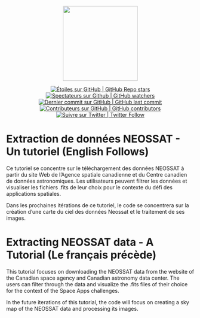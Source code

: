 
<p align="center">
 <img src="https://www.asc-csa.gc.ca/images/satellites/neossat/neossat-ban.jpg" height="200">
</p>

<p align="center">
 <a href="#stars">
  <img alt="Étoiles sur GitHub | GitHub Repo stars" src="https://img.shields.io/github/stars/asc-csa/NEOSSAT_Tutorial">
 </a>
 <a href="#watchers">
  <img alt="Spectateurs sur Github | GitHub watchers" src="https://img.shields.io/github/watchers/asc-csa/NEOSSAT_Tutorial">
 </a>
 <a href="https://github.com/asc-csa/NEOSSAT_Tutorial/tree/main/commits/main">
  <img alt="Dernier commit sur GitHub | GitHub last commit" src="https://img.shields.io/github/last-commit/asc-csa/NEOSSAT_Tutorial">
 </a>
 <a href="https://github.com/asc-csa/NEOSSAT_Tutorial/tree/main/graphs/contributors">
  <img alt="Contributeurs sur GitHub | GitHub contributors" src="https://img.shields.io/github/contributors/asc-csa/NEOSSAT_Tutorial">
 </a>
 <a href="https://twitter.com/intent/follow?screen_name=csa_asc">
  <img alt="Suivre sur Twitter | Twitter Follow" src="https://img.shields.io/twitter/follow/csa_asc?style=social">
 </a>
</p>

# Extraction de données NEOSSAT - Un tutoriel (English Follows)
Ce tutoriel se concentre sur le téléchargement des données NEOSSAT à partir du site Web de l’Agence spatiale canadienne et du Centre canadien de données astronomiques. Les utilisateurs peuvent filtrer les données et visualiser les fichiers .fits de leur choix pour le contexte du défi des applications spatiales.  

Dans les prochaines itérations de ce tutoriel, le code se concentrera sur la création d’une carte du ciel des données Neossat et le traitement de ses images.

# Extracting NEOSSAT data - A Tutorial  (Le français précède)
This tutorial focuses on downloading the NEOSSAT data from the website of the Canadian space agency and Canadian astronomy data center. The users can filter through the data and visualize the .fits files of their choice for the context of the Space Apps challenges.  

In the future iterations of this tutorial, the code will focus on creating a sky map of the NEOSSAT data and processing its images.

